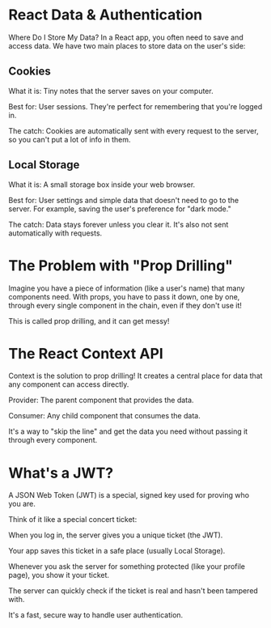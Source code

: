 # React Data & Authentication
Where Do I Store My Data?
In a React app, you often need to save and access data. We have two main places to store data on the user's side:

## Cookies
What it is: Tiny notes that the server saves on your computer.

Best for: User sessions. They're perfect for remembering that you're logged in.

The catch: Cookies are automatically sent with every request to the server, so you can't put a lot of info in them.

## Local Storage
What it is: A small storage box inside your web browser.

Best for: User settings and simple data that doesn't need to go to the server. For example, saving the user's preference for "dark mode."

The catch: Data stays forever unless you clear it. It's also not sent automatically with requests.

# The Problem with "Prop Drilling"
Imagine you have a piece of information (like a user's name) that many components need. With props, you have to pass it down, one by one, through every single component in the chain, even if they don't use it!

This is called prop drilling, and it can get messy!

# The React Context API
Context is the solution to prop drilling! It creates a central place for data that any component can access directly.

Provider: The parent component that provides the data.

Consumer: Any child component that consumes the data.

It's a way to "skip the line" and get the data you need without passing it through every component.

# What's a JWT?
A JSON Web Token (JWT) is a special, signed key used for proving who you are.

Think of it like a special concert ticket:

When you log in, the server gives you a unique ticket (the JWT).

Your app saves this ticket in a safe place (usually Local Storage).

Whenever you ask the server for something protected (like your profile page), you show it your ticket.

The server can quickly check if the ticket is real and hasn't been tampered with.

It's a fast, secure way to handle user authentication.